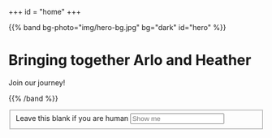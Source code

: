 +++
id = "home"
+++

{{% band bg-photo="img/hero-bg.jpg" bg="dark" id="hero" %}}

# Bringing together Arlo and Heather

Join our journey!

{{% /band %}}

<!-- <form id="testForm" method="POST" action="https://script.google.com/macros/s/AKfycbwjZOYoUPYSNuOV3wZ_oqatJgvh2vuH-VB7pqkJ/exec"> -->

<fieldset class="hidden">
<label for="robbiecheck">Leave this blank if you are human </label>
<input id="robbiecheck" name="robbiecheck" placeholder="Show me" />
</fieldset>

